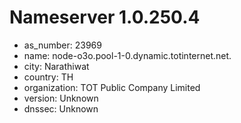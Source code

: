 # Nameserver 1.0.250.4

* as_number: 23969
* name: node-o3o.pool-1-0.dynamic.totinternet.net.
* city: Narathiwat
* country: TH
* organization: TOT Public Company Limited
* version: Unknown
* dnssec: Unknown
